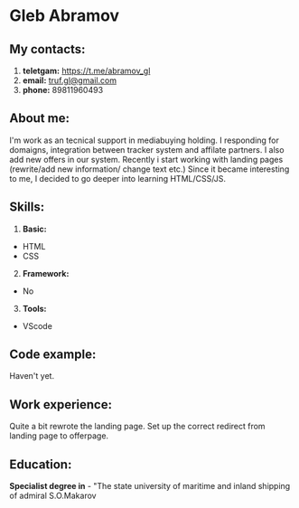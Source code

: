 # Gleb Abramov 
## My contacts:
1. **teletgam:** https://t.me/abramov_gl
2. **email:** truf.gl@gmail.com
3. **phone:** 89811960493

## About me:
I'm work as an tecnical support in mediabuying holding. I responding for domaigns, integration between tracker system and affilate partners. I also add new offers in our system. Recently i start working with landing pages (rewrite/add new information/ change text etc.) Since it became interesting to me, I decided to go deeper into learning HTML/CSS/JS.

## Skills:
1. **Basic:**
  - HTML
  - CSS
2. **Framework:**
  - No
3. **Tools:**
  - VScode

  ## Code example:
  Haven't yet.

  ## Work experience:
  Quite a bit rewrote the landing page. Set up the correct redirect from landing page to offerpage.

  ## Education:
  __Specialist degree in__ - "The state university of maritime and inland shipping of admiral S.O.Makarov